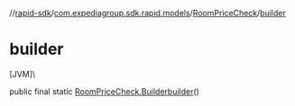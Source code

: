 //[rapid-sdk](../../../index.md)/[com.expediagroup.sdk.rapid.models](../index.md)/[RoomPriceCheck](index.md)/[builder](builder.md)

# builder

[JVM]\

public final static [RoomPriceCheck.Builder](-builder/index.md)[builder](builder.md)()
